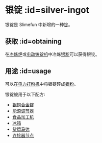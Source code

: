 # 银锭 :id=silver-ingot

银锭是 Slimefun 中新增的一种[锭](/Ingots)。  

## 获取 :id=obtaining

在[冶炼炉](/Smeltery)或[电动铸锭机](/Electric-Ingot-Factory)中冶炼[银粉](/Silver-Dust)可以获得银锭。

## 用途 :id=usage

可以在[电力打粉机](/Electric-Ingot-Pulverizer)中将银锭碎成[银粉](/Silver-Dust)。

银锭被用于以下配方:

* [银铜合金锭](/Billon-Ingot)
* [能源调节器](/Energy-Regulator)
* [食品加工机](/Food-Fabricator)
* [冰箱](/Freezer)
* [货运马达](/Cargo-Motor)
* [连接器节点](/Connector-Node)
